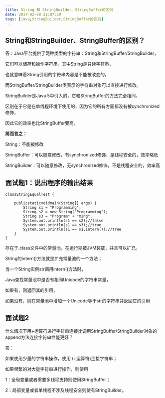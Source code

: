 ```yaml
---
title: String 和 StringBuilder、StringBuffer的区别
date: 2017-02-08 21:07:59
tags: [java,StringBuilder,StringBuffer的区别]
---
```

String和StringBuilder、StringBuffer的区别？ 
---
答：Java平台提供了两种类型的字符串：String和StringBuffer/StringBuilder，

它们可以储存和操作字符串。其中String是只读字符串，

也就意味着String引用的字符串内容是不能被改变的。

而StringBuffer/StringBuilder类表示的字符串对象可以直接进行修改。

StringBuilder是Java 5中引入的，它和StringBuffer的方法完全相同，

区别在于它是在单线程环境下使用的，因为它的所有方面都没有被synchronized修饰，

因此它的效率也比StringBuffer要高。

**简而言之：**

String：不能被修改

StringBuffer：可以随意修改，有synchronized修饰，是线程安全的，效率略低

StringBuilder：可以随意修改，无synchronized修饰，不是线程安全的，效率高

<!--more-->

**面试题1：说出程序的输出结果**
---
```
classStringEqualTest {
 
	publicstaticvoidmain(String[] args) {
		String s1 = "Programming";
		String s2 = new String("Programming");
		String s3 = "Program" + "ming";
		System.out.println(s1 == s2);//false
		System.out.println(s1 == s3);//true
		System.out.println(s1 == s1.intern());//true
	}
}
```
存在于.class文件中的常量池，在运行期被JVM装载，并且可以扩充。

String的intern()方法就是扩充常量池的一个方法；

当一个String实例str调用intern()方法时，

Java查找常量池中是否有相同Unicode的字符串常量，

如果有，则返回其的引用， 

如果没有，则在常量池中增加一个Unicode等于str的字符串并返回它的引用

**面试题2**
---
什么情况下用+运算符进行字符串连接比调用StringBuffer/StringBuilder对象的append方法连接字符串性能更好？

答：

如果使用少量的字符串操作，使用 (+运算符)连接字符串； 

如果频繁的对大量字符串进行操作，则使用 

1：全局变量或者需要多线程支持则使用StringBuffer； 

2：局部变量或者单线程不涉及线程安全则使有StringBuilder。